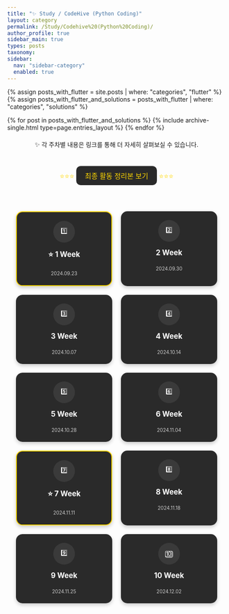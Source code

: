 ```yaml
---
title: "✨ Study / CodeHive (Python Coding)"
layout: category
permalink: /Study/Codehive%20(Python%20Coding)/
author_profile: true
sidebar_main: true
types: posts
taxonomy:
sidebar:
  nav: "sidebar-category"
  enabled: true
---
```


<style>
.cards-container {
  display: grid;
  grid-template-columns: repeat(auto-fill, minmax(200px, 1fr));
  gap: 20px;
  padding: 20px;
  margin-bottom: 30px;
}

.study-card {
  background: #2a2a2a;
  border-radius: 15px;
  padding: 20px;
  color: white;
  transition: transform 0.3s ease;
  box-shadow: 0 4px 8px rgba(0,0,0,0.2);
  display: flex;
  flex-direction: column;
  align-items: center;
  text-decoration: none;
}

.study-card:hover {
  transform: translateY(-5px);
}

.card-icon {
  width: 50px;
  height: 50px;
  background: #3a3a3a;
  border-radius: 50%;
  display: flex;
  align-items: center;
  justify-content: center;
  margin-bottom: 15px;
}

.card-title {
  font-size: 1.2em;
  font-weight: bold;
  margin-bottom: 10px;
  text-align: center;
  color: white;
}

.card-date {
  font-size: 0.8em;
  color: #cccccc;
  margin-top: 10px;
}

.featured {
  border: 2px solid #ffd700;
}

.center-text {
  text-align: center;
  margin: 20px 0;
}

.highlight-link {
  display: inline-block;
  margin: 20px 0;
  padding: 10px 20px;
  background-color: #2a2a2a;
  color: #ffd700;
  text-decoration: none;
  border-radius: 10px;
  font-size: 16px;
}

.highlight-link:hover {
  background-color: #3a3a3a;
}

.star-text {
  color: #ffd700;
  font-size: 16px;
  margin: 20px 0;
}
</style>

{% assign posts_with_flutter = site.posts | where: "categories", "flutter" %}
{% assign posts_with_flutter_and_solutions = posts_with_flutter | where: "categories", "solutions" %}

{% for post in posts_with_flutter_and_solutions %}
  {% include archive-single.html type=page.entries_layout %}
{% endfor %}

<div class="center-text">
  <span>✨ 각 주차별 내용은 링크를 통해 더 자세히 살펴보실 수 있습니다.</span>
</div>

<div class="center-text star-text">
  ⭐⭐⭐ <a href="/Study/codehive-details/final" class="highlight-link">최종 활동 정리본 보기</a> ⭐⭐⭐
</div>

<div class="cards-container">
  <a href="/Study/codehive-details/1week" class="study-card featured">
    <div class="card-icon">1️⃣</div>
    <div class="card-title">⭐ 1 Week</div>
    <div class="card-date">2024.09.23</div>
  </a>

  <a href="/Study/codehive-details/2week" class="study-card">
    <div class="card-icon">2️⃣</div>
    <div class="card-title">2 Week</div>
    <div class="card-date">2024.09.30</div>
  </a>

  <a href="/Study/codehive-details/3week" class="study-card">
    <div class="card-icon">3️⃣</div>
    <div class="card-title">3 Week</div>
    <div class="card-date">2024.10.07</div>
  </a>

  <a href="/Study/codehive-details/4week" class="study-card">
    <div class="card-icon">4️⃣</div>
    <div class="card-title">4 Week</div>
    <div class="card-date">2024.10.14</div>
  </a>

  <a href="/Study/codehive-details/5week" class="study-card">
    <div class="card-icon">5️⃣</div>
    <div class="card-title">5 Week</div>
    <div class="card-date">2024.10.28</div>
  </a>

  <a href="/Study/codehive-details/6week" class="study-card">
    <div class="card-icon">6️⃣</div>
    <div class="card-title">6 Week</div>
    <div class="card-date">2024.11.04</div>
  </a>

  <a href="/Study/codehive-details/7week" class="study-card featured">
    <div class="card-icon">7️⃣</div>
    <div class="card-title">⭐ 7 Week</div>
    <div class="card-date">2024.11.11</div>
  </a>

  <a href="/Study/codehive-details/8week" class="study-card">
    <div class="card-icon">8️⃣</div>
    <div class="card-title">8 Week</div>
    <div class="card-date">2024.11.18</div>
  </a>

  <a href="/Study/codehive-details/9week" class="study-card">
    <div class="card-icon">9️⃣</div>
    <div class="card-title">9 Week</div>
    <div class="card-date">2024.11.25</div>
  </a>

  <a href="/Study/codehive-details/10week" class="study-card">
    <div class="card-icon">🔟</div>
    <div class="card-title">10 Week</div>
    <div class="card-date">2024.12.02</div>
  </a>
</div>
